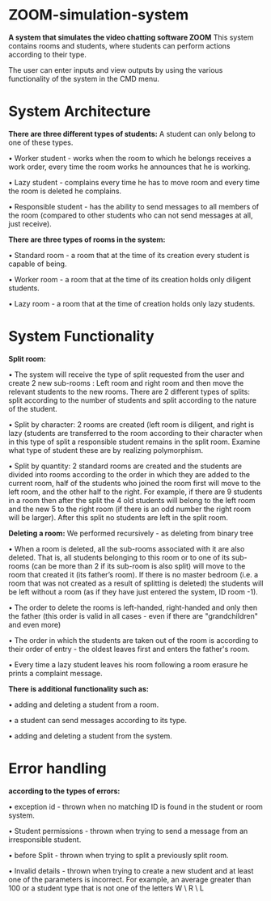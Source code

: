# ZOOM-simulation-system
**A system that simulates the video chatting software ZOOM**
This system contains rooms and students, where students can perform actions according to their type.

The user can enter inputs and view outputs by using the various functionality of the system in the CMD menu.

# System Architecture
**There are three different types of students:** A student can only belong to one of these types.

• Worker student - works when the room to which he belongs receives a work order, every time the room works he announces that he is working.

• Lazy student - complains every time he has to move room and every time the room is deleted he complains.

• Responsible student - has the ability to send messages to all members of the room (compared to other students who can not send messages at all, just receive).

**There are three types of rooms in the system:**

• Standard room - a room that at the time of its creation every student is capable of being.

• Worker room - a room that at the time of its creation holds only diligent students.

• Lazy room - a room that at the time of creation holds only lazy students.

# System Functionality 
**Split room:**

• The system will receive the type of split requested from the user and create 2 new sub-rooms
: Left room and right room and then move the relevant students to the new rooms.
There are 2 different types of splits: split according to the number of students and split according to the nature of the student.

• Split by character: 2 rooms are created (left room is diligent, and right is lazy (students are transferred to the room according to their character when in this type of split a responsible student remains in the split room. Examine what type of student these are by realizing polymorphism.

• Split by quantity: 2 standard rooms are created and the students are divided into rooms according to the order in which they are added to the current room, half of the students who joined the room first will move to the left room, and the other half to the right. For example, if there are 9 students in a room then after the split the 4 old students will belong to the left room and the new 5 to the right room (if there is an odd number the right room will be larger). After this split no students are left in the split room.

**Deleting a room:** We performed recursively - as deleting from binary tree

• When a room is deleted, all the sub-rooms associated with it are also deleted. That is, all students belonging to this room or to one of its sub-rooms (can be more than 2 if its sub-room is also split) will move to the room that created it (its father’s room). If there is no master bedroom (i.e. a room that was not created as a result of splitting is deleted) the students will be left without a room (as if they have just entered the system, ID room -1).

• The order to delete the rooms is left-handed, right-handed and only then the father (this order is valid in all cases - even if there are "grandchildren" and even more)

• The order in which the students are taken out of the room is according to their order of entry - the oldest leaves first and enters the father's room.

• Every time a lazy student leaves his room following a room erasure he prints a complaint message.

**There is additional functionality such as:** 

• adding and deleting a student from a room. 

• a student can send messages according to its type. 

• adding and deleting a student from the system.

# Error handling 
**according to the types of errors:**

• exception id - thrown when no matching ID is found in the student or room system.

• Student permissions - thrown when trying to send a message from an irresponsible student.

• before Split - thrown when trying to split a previously split room.

• Invalid details - thrown when trying to create a new student and at least one of the parameters is incorrect. For example, an average greater than 100 or a student type that is not one of the letters W \ R \ L
